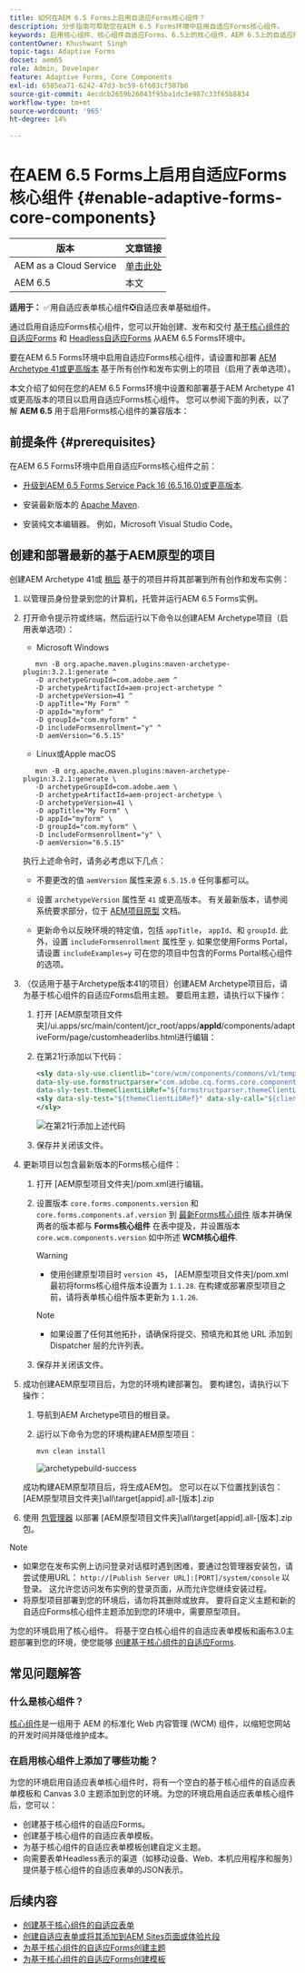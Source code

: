 ```yaml
---
title: 如何在AEM 6.5 Forms上启用自适应Forms核心组件？
description: 分步指南可帮助您在AEM 6.5 Forms环境中启用自适应Forms核心组件。
keywords: 启用核心组件、核心组件自适应Forms、6.5上的核心组件、AEM 6.5上的自适应Forms核心组件、AEM 6.5上的AF核心组件、AEM 6.5 Forms核心组件
contentOwner: Khushwant Singh
topic-tags: Adaptive Forms
docset: aem65
role: Admin, Developer
feature: Adaptive Forms, Core Components
exl-id: 6585ea71-6242-47d3-bc59-6f603cf507b6
source-git-commit: 4ecdcb2659b26043f95ba1dc3e907c33f65b8834
workflow-type: tm+mt
source-wordcount: '965'
ht-degree: 14%

---
```


# 在AEM 6.5 Forms上启用自适应Forms核心组件 {#enable-adaptive-forms-core-components}

| 版本 | 文章链接 |
| -------- | ---------------------------- |
| AEM as a Cloud Service | [单击此处](https://experienceleague.adobe.com/docs/experience-manager-cloud-service/content/forms/setup-configure-migrate/enable-adaptive-forms-core-components.html) |
| AEM 6.5 | 本文 |

**适用于：** ✅用自适应表单核心组件❎自适应表单基础组件。

通过启用自适应Forms核心组件，您可以开始创建、发布和交付 [基于核心组件的自适应Forms](create-an-adaptive-form-core-components.md) 和 [Headless自适应Forms](https://experienceleague.adobe.com/docs/experience-manager-headless-adaptive-forms/using/overview.html) 从AEM 6.5 Forms环境中。

要在AEM 6.5 Forms环境中启用自适应Forms核心组件，请设置和部署 [AEM Archetype 41或更高版本](https://experienceleague.adobe.com/docs/experience-manager-core-components/using/developing/archetype/overview.html) 基于所有创作和发布实例上的项目（启用了表单选项）。

本文介绍了如何在您的AEM 6.5 Forms环境中设置和部署基于AEM Archetype 41或更高版本的项目以启用自适应Forms核心组件。 您可以参阅下面的列表，以了解 **AEM 6.5** 用于启用Forms核心组件的兼容版本：

## 前提条件 {#prerequisites}

在AEM 6.5 Forms环境中启用自适应Forms核心组件之前：

* [升级到AEM 6.5 Forms Service Pack 16 (6.5.16.0)或更高版本](https://experienceleague.adobe.com/docs/experience-manager-65/release-notes/aem-forms-current-service-pack-installation-instructions.html).

* 安装最新版本的 [Apache Maven](https://maven.apache.org/download.cgi).

* 安装纯文本编辑器。 例如，Microsoft Visual Studio Code。

## 创建和部署最新的基于AEM原型的项目

创建AEM Archetype 41或 [稍后](https://github.com/adobe/aem-project-archetype) 基于的项目并将其部署到所有创作和发布实例：

1. 以管理员身份登录到您的计算机，托管并运行AEM 6.5 Forms实例。
1. 打开命令提示符或终端，然后运行以下命令以创建AEM Archetype项目（启用表单选项）：

   * Microsoft Windows

   ```Shell
      mvn -B org.apache.maven.plugins:maven-archetype-plugin:3.2.1:generate ^
      -D archetypeGroupId=com.adobe.aem ^
      -D archetypeArtifactId=aem-project-archetype ^
      -D archetypeVersion=41 ^
      -D appTitle="My Form" ^
      -D appId="myform" ^
      -D groupId="com.myform" ^
      -D includeFormsenrollment="y" ^
      -D aemVersion="6.5.15" 
   ```

   * Linux或Apple macOS

   ```Shell
      mvn -B org.apache.maven.plugins:maven-archetype-plugin:3.2.1:generate \
      -D archetypeGroupId=com.adobe.aem \
      -D archetypeArtifactId=aem-project-archetype \
      -D archetypeVersion=41 \
      -D appTitle="My Form" \
      -D appId="myform" \
      -D groupId="com.myform" \
      -D includeFormsenrollment="y" \
      -D aemVersion="6.5.15" 
   ```

   执行上述命令时，请务必考虑以下几点：

   * 不要更改的值 `aemVersion` 属性来源 `6.5.15.0` 任何事都可以。

   * 设置 `archetypeVersion` 属性至 `41` 或更高版本。 有关最新版本，请参阅系统要求部分，位于 [AEM项目原型](https://github.com/adobe/aem-project-archetype) 文档。

   * 更新命令以反映环境的特定值，包括 `appTitle`， `appId`、和 `groupId`. 此外，设置  `includeFormsenrollment` 属性至 `y`. 如果您使用Forms Portal，请设置 `includeExamples=y` 可在您的项目中包含的Forms Portal核心组件的选项。


1. （仅适用于基于Archetype版本41的项目）创建AEM Archetype项目后，请为基于核心组件的自适应Forms启用主题。 要启用主题，请执行以下操作：

   1. 打开 [AEM原型项目文件夹]/ui.apps/src/main/content/jcr_root/apps/__appId__/components/adaptiveForm/page/customheaderlibs.html进行编辑：

   1. 在第21行添加以下代码：

      ```XML
      <sly data-sly-use.clientlib="core/wcm/components/commons/v1/templates/clientlib.html"
      data-sly-use.formstructparser="com.adobe.cq.forms.core.components.models.form.FormStructureParser"
      data-sly-test.themeClientLibRef="${formstructparser.themeClientLibRefFromFormContainer}">
      <sly data-sly-test="${themeClientLibRef}" data-sly-call="${clientlib.css @ categories=themeClientLibRef}"/>
      </sly>
      ```

      ![在第21行添加上述代码](/help/forms/using/assets/code-to-enable-themes.png)

   1. 保存并关闭该文件。

1. 更新项目以包含最新版本的Forms核心组件：

   1. 打开 [AEM原型项目文件夹]/pom.xml进行编辑。
   1. 设置版本 `core.forms.components.version` 和 `core.forms.components.af.version` 到 [最新Forms核心组件](https://github.com/adobe/aem-core-forms-components/tree/release/650#system-requirements) 版本并确保两者的版本都与 **Forms核心组件** 在表中提及，并设置版本 `core.wcm.components.version` 如中所述 **WCM核心组件**.

      >[!WARNING]
      >
      >* 使用创建原型项目时 `version 45`， [AEM原型项目文件夹]/pom.xml最初将forms核心组件版本设置为 `1.1.28`. 在构建或部署原型项目之前，请将表单核心组件版本更新为 `1.1.26`.


      >[!NOTE]
      >
      >* 如果设置了任何其他拓扑，请确保将提交、预填充和其他 URL 添加到 Dispatcher 层的允许列表。

   1. 保存并关闭该文件。


1. 成功创建AEM原型项目后，为您的环境构建部署包。 要构建包，请执行以下操作：

   1. 导航到AEM Archetype项目的根目录。

   1. 运行以下命令为您的环境构建AEM原型项目：

      ```Shell
      mvn clean install
      ```

      ![archetypebuild-success](/help/forms/using/assets/corecomponent-build-successful.png)


   成功构建AEM原型项目后，将生成AEM包。 您可以在以下位置找到该包： [AEM原型项目文件夹]\all\target\[appid].all-[版本].zip

1. 使用 [包管理器](https://experienceleague.adobe.com/docs/experience-manager-65/administering/contentmanagement/package-manager.html?lang=en) 以部署 [AEM原型项目文件夹]\all\target\[appid].all-[版本].zip包。

>[!NOTE]
>
>
>
> * 如果您在发布实例上访问登录对话框时遇到困难，要通过包管理器安装包，请尝试使用URL： `http://[Publish Server URL]:[PORT]/system/console` 以登录。 这允许您访问发布实例的登录页面，从而允许您继续安装过程。
> * 将原型项目部署到您的环境后，请勿将其删除或放弃。 要将自定义主题和新的自适应Forms核心组件主题添加到您的环境中，需要原型项目。

为您的环境启用了核心组件。 将基于空白核心组件的自适应表单模板和画布3.0主题部署到您的环境，使您能够 [创建基于核心组件的自适应Forms](create-an-adaptive-form-core-components.md).

## 常见问题解答

### 什么是核心组件？

[核心组件](https://experienceleague.adobe.com/docs/experience-manager-core-components/using/introduction.html)是一组用于 AEM 的标准化 Web 内容管理 (WCM) 组件，以缩短您网站的开发时间并降低维护成本。

### 在启用核心组件上添加了哪些功能？


为您的环境启用自适应表单核心组件时，将有一个空白的基于核心组件的自适应表单模板和 Canvas 3.0 主题添加到您的环境。为您的环境启用自适应表单核心组件后，您可以：

* 创建基于核心组件的自适应Forms。
* 创建基于核心组件的自适应表单模板。
* 为基于核心组件的自适应表单模板创建自定义主题。
* 向需要表单Headless表示的渠道（如移动设备、Web、本机应用程序和服务）提供基于核心组件的自适应表单的JSON表示。

## 后续内容

* [创建基于核心组件的自适应表单](/help/forms/using/create-an-adaptive-form-core-components.md)
* [创建自适应表单或将其添加到AEM Sites页面或体验片段](create-or-add-an-adaptive-form-to-aem-sites-page.md)
* [为基于核心组件的自适应Forms创建主题](create-or-customize-themes-for-adaptive-forms-core-components.md)
* [为基于核心组件的自适应Forms创建模板](template-editor.md)
